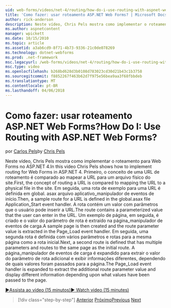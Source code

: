 ```yaml
---
uid: web-forms/videos/net-4/routing/how-do-i-use-routing-with-aspnet-web-forms
title: 'Como fazer: usar roteamento ASP.NET Web Forms? | Microsoft Docs'
author: rick-anderson
description: Neste vídeo, Chris Pels mostra como implementar o roteamento para Web Forms no ASP.NET 4. Primeiro, o conceito de uma URL de roteamento é comparado ao mapear a URL para um p...
ms.author: aspnetcontent
manager: wpickett
ms.date: 10/15/2010
ms.topic: article
ms.assetid: a3ab6cd9-8f71-4b73-9336-21c0de078269
ms.technology: dotnet-webforms
ms.prod: .net-framework
msc.legacyurl: /web-forms/videos/net-4/routing/how-do-i-use-routing-with-aspnet-web-forms
msc.type: video
ms.openlocfilehash: b268bd628d3b0108d783023cd30d21b43c1b3758
ms.sourcegitcommit: f8852267f463b62d7f975e56bea9aa3f68fbbdeb
ms.translationtype: MT
ms.contentlocale: pt-BR
ms.lasthandoff: 04/06/2018
---
```

<a name="how-do-i-use-routing-with-aspnet-web-forms"></a><span data-ttu-id="3159b-105">Como fazer: usar roteamento ASP.NET Web Forms?</span><span class="sxs-lookup"><span data-stu-id="3159b-105">How Do I: Use Routing with ASP.NET Web Forms?</span></span>
====================
<span data-ttu-id="3159b-106">por [Carlos Pels](https://twitter.com/chrispels)</span><span class="sxs-lookup"><span data-stu-id="3159b-106">by [Chris Pels](https://twitter.com/chrispels)</span></span>

<span data-ttu-id="3159b-107">Neste vídeo, Chris Pels mostra como implementar o roteamento para Web Forms no ASP.NET 4.</span><span class="sxs-lookup"><span data-stu-id="3159b-107">In this video Chris Pels shows how to implement routing for Web Forms in ASP.NET 4.</span></span> <span data-ttu-id="3159b-108">Primeiro, o conceito de uma URL de roteamento é comparado ao mapear a URL para um arquivo físico do site.</span><span class="sxs-lookup"><span data-stu-id="3159b-108">First, the concept of routing a URL is compared to mapping the URL to a physical file in the site.</span></span> <span data-ttu-id="3159b-109">Em seguida, uma rota de exemplo para uma URL é definida em global. asax arquivo aplicativo\_manipulador de eventos de início.</span><span class="sxs-lookup"><span data-stu-id="3159b-109">Then, a sample route for a URL is defined in the global.asax file Application\_Start event handler.</span></span> <span data-ttu-id="3159b-110">A rota contém um valor com parâmetros que o usuário pode inserir a URL.</span><span class="sxs-lookup"><span data-stu-id="3159b-110">The route contains a parameterized value that the user can enter in the URL.</span></span> <span data-ttu-id="3159b-111">Um exemplo de página, em seguida, é criado e o valor do parâmetro de rota é extraído na página\_manipulador de eventos de carga.</span><span class="sxs-lookup"><span data-stu-id="3159b-111">A sample page is then created and the route parameter value is extracted in the Page\_Load event handler.</span></span> <span data-ttu-id="3159b-112">Em seguida, uma segunda rota é definida com vários parâmetros e rotas para a mesma página como a rota inicial.</span><span class="sxs-lookup"><span data-stu-id="3159b-112">Next, a second route is defined that has multiple parameters and routes to the same page as the initial route.</span></span> <span data-ttu-id="3159b-113">A página\_manipulador de eventos de carga é expandido para extrair o valor do parâmetro de rota adicional e exibir informações diferentes, dependendo de quais valores foram passados para a página.</span><span class="sxs-lookup"><span data-stu-id="3159b-113">The Page\_Load event handler is expanded to extract the additional route parameter value and display different information depending upon what values have been passed to the page.</span></span>

[<span data-ttu-id="3159b-114">&#9654;Assista ao vídeo (15 minutos)</span><span class="sxs-lookup"><span data-stu-id="3159b-114">&#9654; Watch video (15 minutes)</span></span>](https://channel9.msdn.com/Blogs/ASP-NET-Site-Videos/how-do-i-use-routing-with-aspnet-web-forms)

> [!div class="step-by-step"]
> <span data-ttu-id="3159b-115">[Anterior](aspnet-4-quick-hit-outbound-webforms-routing.md)
> [Próximo](how-do-i-work-with-urls-in-aspnet-routing.md)</span><span class="sxs-lookup"><span data-stu-id="3159b-115">[Previous](aspnet-4-quick-hit-outbound-webforms-routing.md)
[Next](how-do-i-work-with-urls-in-aspnet-routing.md)</span></span>
